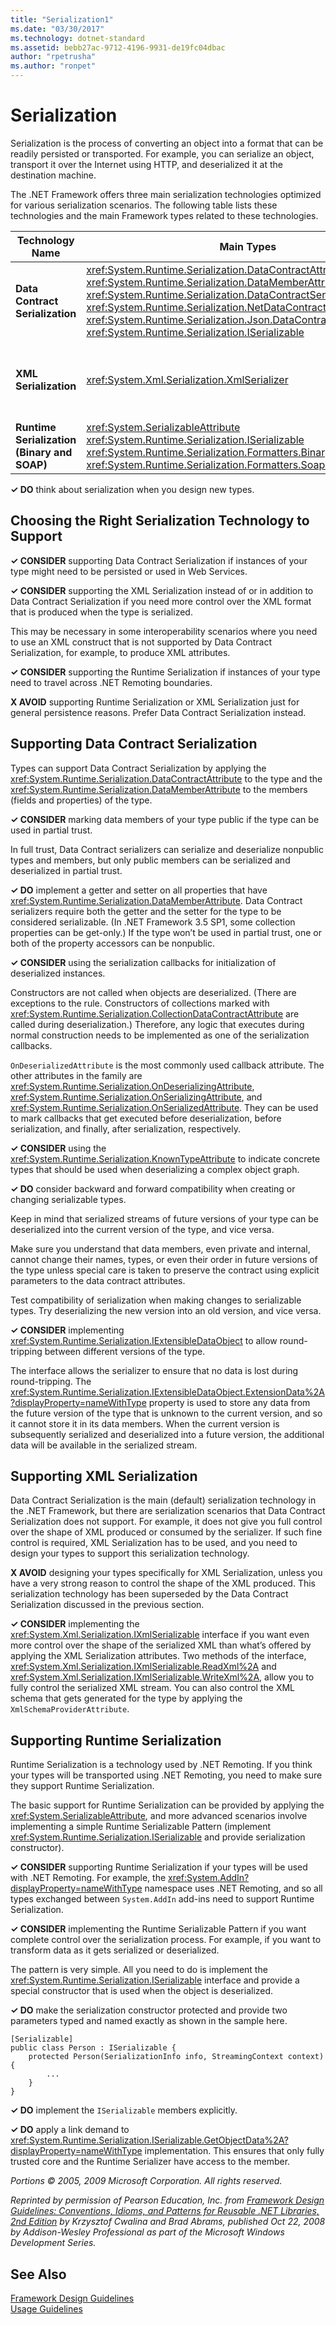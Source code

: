 ```yaml
---
title: "Serialization1"
ms.date: "03/30/2017"
ms.technology: dotnet-standard
ms.assetid: bebb27ac-9712-4196-9931-de19fc04dbac
author: "rpetrusha"
ms.author: "ronpet"
---
```

# Serialization
Serialization is the process of converting an object into a format that can be readily persisted or transported. For example, you can serialize an object, transport it over the Internet using HTTP, and deserialized it at the destination machine.  

 The .NET Framework offers three main serialization technologies optimized for various serialization scenarios. The following table lists these technologies and the main Framework types related to these technologies.  


|**Technology Name**|**Main Types**|**Scenarios**|  
|-------------------------|--------------------|-------------------|  
|**Data Contract Serialization**|<xref:System.Runtime.Serialization.DataContractAttribute> <br /> <xref:System.Runtime.Serialization.DataMemberAttribute> <br /> <xref:System.Runtime.Serialization.DataContractSerializer> <br /> <xref:System.Runtime.Serialization.NetDataContractSerializer> <br /> <xref:System.Runtime.Serialization.Json.DataContractJsonSerializer> <br /> <xref:System.Runtime.Serialization.ISerializable>|General persistence<br />Web Services<br />JSON|  
|**XML Serialization**|<xref:System.Xml.Serialization.XmlSerializer>|XML format with full control over the shape of the XML|  
|**Runtime Serialization (Binary and SOAP)**|<xref:System.SerializableAttribute> <br /> <xref:System.Runtime.Serialization.ISerializable> <br /> <xref:System.Runtime.Serialization.Formatters.Binary.BinaryFormatter> <br /> <xref:System.Runtime.Serialization.Formatters.Soap.SoapFormatter>|.NET Remoting|  

 **✓ DO** think about serialization when you design new types.  

## Choosing the Right Serialization Technology to Support  
 **✓ CONSIDER** supporting Data Contract Serialization if instances of your type might need to be persisted or used in Web Services.  

 **✓ CONSIDER** supporting the XML Serialization instead of or in addition to Data Contract Serialization if you need more control over the XML format that is produced when the type is serialized.  

 This may be necessary in some interoperability scenarios where you need to use an XML construct that is not supported by Data Contract Serialization, for example, to produce XML attributes.  

 **✓ CONSIDER** supporting the Runtime Serialization if instances of your type need to travel across .NET Remoting boundaries.  

 **X AVOID** supporting Runtime Serialization or XML Serialization just for general persistence reasons. Prefer Data Contract Serialization instead.  

## Supporting Data Contract Serialization  
 Types can support Data Contract Serialization by applying the <xref:System.Runtime.Serialization.DataContractAttribute> to the type and the <xref:System.Runtime.Serialization.DataMemberAttribute> to the members (fields and properties) of the type.  

 **✓ CONSIDER** marking data members of your type public if the type can be used in partial trust.  

 In full trust, Data Contract serializers can serialize and deserialize nonpublic types and members, but only public members can be serialized and deserialized in partial trust.  

 **✓ DO** implement a getter and setter on all properties that have <xref:System.Runtime.Serialization.DataMemberAttribute>. Data Contract serializers require both the getter and the setter for the type to be considered serializable. (In .NET Framework 3.5 SP1, some collection properties can be get-only.) If the type won’t be used in partial trust, one or both of the property accessors can be nonpublic.  

 **✓ CONSIDER** using the serialization callbacks for initialization of deserialized instances.  

 Constructors are not called when objects are deserialized. (There are exceptions to the rule. Constructors of collections marked with <xref:System.Runtime.Serialization.CollectionDataContractAttribute> are called during deserialization.) Therefore, any logic that executes during normal construction needs to be implemented as one of the serialization callbacks.  

 `OnDeserializedAttribute` is the most commonly used callback attribute. The other attributes in the family are <xref:System.Runtime.Serialization.OnDeserializingAttribute>,  <xref:System.Runtime.Serialization.OnSerializingAttribute>, and <xref:System.Runtime.Serialization.OnSerializedAttribute>. They can be used to mark callbacks that get executed before deserialization, before serialization, and finally, after serialization, respectively.  

 **✓ CONSIDER** using the <xref:System.Runtime.Serialization.KnownTypeAttribute> to indicate concrete types that should be used when deserializing a complex object graph.  

 **✓ DO** consider backward and forward compatibility when creating or changing serializable types.  

 Keep in mind that serialized streams of future versions of your type can be deserialized into the current version of the type, and vice versa.  

 Make sure you understand that data members, even private and internal, cannot change their names, types, or even their order in future versions of the type unless special care is taken to preserve the contract using explicit parameters to the data contract attributes.  

 Test compatibility of serialization when making changes to serializable types. Try deserializing the new version into an old version, and vice versa.  

 **✓ CONSIDER** implementing <xref:System.Runtime.Serialization.IExtensibleDataObject> to allow round-tripping between different versions of the type.  

 The interface allows the serializer to ensure that no data is lost during round-tripping. The <xref:System.Runtime.Serialization.IExtensibleDataObject.ExtensionData%2A?displayProperty=nameWithType> property is used to store any data from the future version of the type that is unknown to the current version, and so it cannot store it in its data members. When the current version is subsequently serialized and deserialized into a future version, the additional data will be available in the serialized stream.  

## Supporting XML Serialization  
 Data Contract Serialization is the main (default) serialization technology in the .NET Framework, but there are serialization scenarios that Data Contract Serialization does not support. For example, it does not give you full control over the shape of XML produced or consumed by the serializer. If such fine control is required, XML Serialization has to be used, and you need to design your types to support this serialization technology.  

 **X AVOID** designing your types specifically for XML Serialization, unless you have a very strong reason to control the shape of the XML produced. This serialization technology has been superseded by the Data Contract Serialization discussed in the previous section.  

 **✓ CONSIDER** implementing the <xref:System.Xml.Serialization.IXmlSerializable> interface if you want even more control over the shape of the serialized XML than what’s offered by applying the XML Serialization attributes. Two methods of the interface, <xref:System.Xml.Serialization.IXmlSerializable.ReadXml%2A> and <xref:System.Xml.Serialization.IXmlSerializable.WriteXml%2A>, allow you to fully control the serialized XML stream. You can also control the XML schema that gets generated for the type by applying the `XmlSchemaProviderAttribute`.  

## Supporting Runtime Serialization  
 Runtime Serialization is a technology used by .NET Remoting. If you think your types will be transported using .NET Remoting, you need to make sure they support Runtime Serialization.  

 The basic support for Runtime Serialization can be provided by applying the <xref:System.SerializableAttribute>, and more advanced scenarios involve implementing a simple Runtime Serializable Pattern (implement <xref:System.Runtime.Serialization.ISerializable> and provide serialization constructor).  

 **✓ CONSIDER** supporting Runtime Serialization if your types will be used with .NET Remoting. For example, the <xref:System.AddIn?displayProperty=nameWithType> namespace uses .NET Remoting, and so all types exchanged between `System.AddIn` add-ins need to support Runtime Serialization.  

 **✓ CONSIDER** implementing the Runtime Serializable Pattern if you want complete control over the serialization process. For example, if you want to transform data as it gets serialized or deserialized.  

 The pattern is very simple. All you need to do is implement the <xref:System.Runtime.Serialization.ISerializable> interface and provide a special constructor that is used when the object is deserialized.  

 **✓ DO** make the serialization constructor protected and provide two parameters typed and named exactly as shown in the sample here.  

```  
[Serializable]  
public class Person : ISerializable {  
    protected Person(SerializationInfo info, StreamingContext context) {  
        ...  
    }  
}  
```  

 **✓ DO** implement the `ISerializable` members explicitly.  

 **✓ DO** apply a link demand to <xref:System.Runtime.Serialization.ISerializable.GetObjectData%2A?displayProperty=nameWithType> implementation. This ensures that only fully trusted core and the Runtime Serializer have access to the member.  

 *Portions © 2005, 2009 Microsoft Corporation. All rights reserved.*  

 *Reprinted by permission of Pearson Education, Inc. from [Framework Design Guidelines: Conventions, Idioms, and Patterns for Reusable .NET Libraries, 2nd Edition](https://www.informit.com/store/framework-design-guidelines-conventions-idioms-and-9780321545619) by Krzysztof Cwalina and Brad Abrams, published Oct 22, 2008 by Addison-Wesley Professional as part of the Microsoft Windows Development Series.*  

## See Also  
 [Framework Design Guidelines](../../../docs/standard/design-guidelines/index.md)  
 [Usage Guidelines](../../../docs/standard/design-guidelines/usage-guidelines.md)
